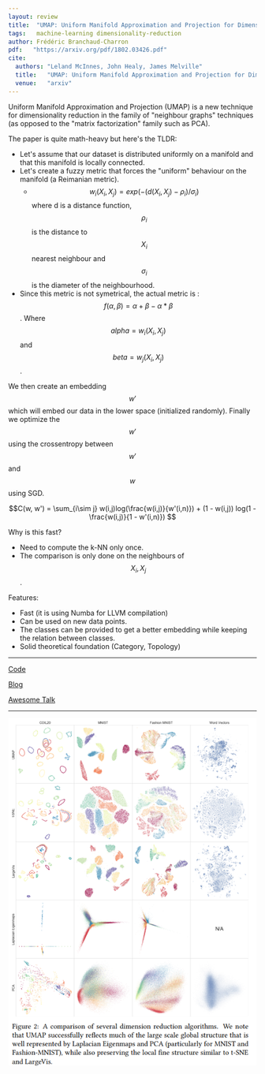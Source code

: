 ```yaml
---
layout: review
title:  "UMAP: Uniform Manifold Approximation and Projection for Dimension Reduction"
tags:   machine-learning dimensionality-reduction
author: Frédéric Branchaud-Charron
pdf:   "https://arxiv.org/pdf/1802.03426.pdf"
cite:
  authors: "Leland McInnes, John Healy, James Melville"
  title:   "UMAP: Uniform Manifold Approximation and Projection for Dimension Reduction"
  venue:   "arxiv"
---
```


Uniform Manifold Approximation and Projection (UMAP) is a new technique for dimensionality reduction in the family of "neighbour graphs" techniques (as opposed to the "matrix factorization" family such as PCA).

The paper is quite math-heavy but here's the TLDR:

* Let's assume that our dataset is distributed uniformly on a manifold and that this manifold is locally connected.
* Let's create a fuzzy metric that forces the "uniform" behaviour on the manifold (a Reimanian metric).
  * $$ w_i(X_i, X_j) = exp(-(d(X_i, X_j) - \rho_i)/ \sigma_i) $$ where d is a distance function, $$\rho_i$$ is the distance to $$X_i$$ nearest neighbour and $$\sigma_i$$ is the diameter of the neighbourhood.
* Since this metric is not symetrical, the actual metric is : $$ f(\alpha, \beta) = \alpha + \beta - \alpha * \beta $$. Where $$alpha = w_i(X_i, X_j)$$ and $$beta = w_j(X_i, X_j)$$.

We then create an embedding $$w'$$ which will embed our data in the lower space (initialized randomly).
Finally we optimize the $$w'$$ using the crossentropy between $$w'$$ and $$w$$ using SGD.

$$C(w, w') = \sum_{i\sim j} w(i,j)log(\frac{w(i,j)}{w'(i,n)}) + (1 - w(i,j)) log(1 - \frac{w(i,j)}{1 - w'(i,n)}) $$

Why is this fast?
* Need to compute the k-NN only once.
* The comparison is only done on the neighbours of $$X_i, X_j$$.

Features:
* Fast (it is using Numba for LLVM compilation)
* Can be used on new data points.
* The classes can be provided to get a better embedding while keeping the relation between classes.
* Solid theoretical foundation (Category, Topology)
---

[Code](https://github.com/lmcinnes/umap)

[Blog](https://www.math.upenn.edu/~jhansen/2018/05/04/UMAP/)

[Awesome Talk](https://www.youtube.com/watch?v=nq6iPZVUxZU)

---

![](/machine-learning/images/umap/fig2.png)

